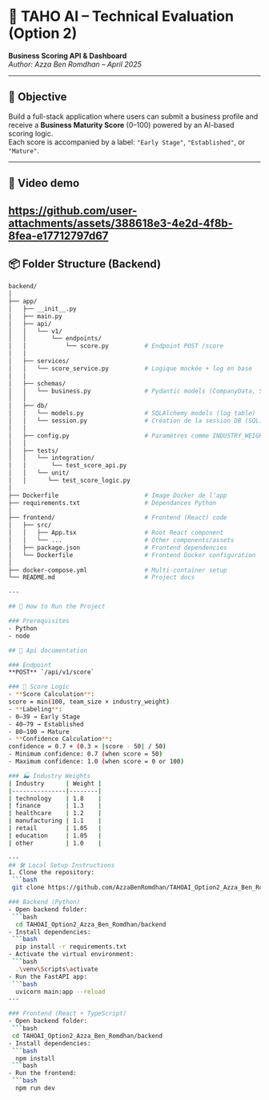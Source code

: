 # 🧠 TAHO AI – Technical Evaluation (Option 2)  
**Business Scoring API & Dashboard**  
_Author: Azza Ben Romdhan – April 2025_

---

## 📌 Objective

Build a full-stack application where users can submit a business profile and receive a **Business Maturity Score** (0–100) powered by an AI-based scoring logic.  
Each score is accompanied by a label: `"Early Stage"`, `"Established"`, or `"Mature"`.

---

## 📌 Video demo
https://github.com/user-attachments/assets/388618e3-4e2d-4f8b-8fea-e17712797d67
---

## 📦 Folder Structure (Backend)

```bash
backend/
│
├── app/
│   ├── __init__.py
│   ├── main.py                       
│   ├── api/
│   │   └── v1/
│   │       └── endpoints/
│   │           └── score.py          # Endpoint POST /score
│   │
│   ├── services/
│   │   └── score_service.py          # Logique mockée + log en base
│   │
│   ├── schemas/
│   │   └── business.py               # Pydantic models (CompanyData, ScoreResponse)
│   │
│   ├── db/
│   │   └── models.py                 # SQLAlchemy models (log table)
│   │   └── session.py                # Création de la session DB (SQLite)
│   │
│   ├── config.py                     # Paramètres comme INDUSTRY_WEIGHTS
│   │
│   ├── tests/
│   │   └── integration/
│   │       └── test_score_api.py  
│   │   └── unit/
│   │      └── test_score_logic.py  
│
├── Dockerfile                        # Image Docker de l’app
├── requirements.txt                  # Dépendances Python
│
├── frontend/                         # Frontend (React) code
│   ├── src/                      
│   │   ├── App.tsx                   # Root React component
│   │   └── ...                       # Other components/assets
│   ├── package.json                  # Frontend dependencies
│   └── Dockerfile                    # Frontend Docker configuration
│
├── docker-compose.yml                # Multi-container setup
└── README.md                         # Project docs

---

## 🚀 How to Run the Project

### Prerequisites
- Python
- node

## 📘 Api documentation

### Endpoint
**POST** `/api/v1/score`

### 🔢 Score Logic
- **Score Calculation**:
score = min(100, team_size × industry_weight)
- **Labeling**: 
- 0–39 → Early Stage
- 40–79 → Established
- 80–100 → Mature
- **Confidence Calculation**:
confidence = 0.7 + (0.3 × |score - 50| / 50)
- Minimum confidence: 0.7 (when score = 50)
- Maximum confidence: 1.0 (when score = 0 or 100)

### 🏭 Industry Weights
| Industry      | Weight |
|---------------|--------|
| technology    | 1.8    |
| finance       | 1.3    |
| healthcare    | 1.2    |
| manufacturing | 1.1    |
| retail        | 1.05   |
| education     | 1.05   |
| other         | 1.0    |

---
## 🛠 Local Setup Instructions
1. Clone the repository:
 ```bash
 git clone https://github.com/AzzaBenRomdhan/TAHOAI_Option2_Azza_Ben_Romdhan.git

### Backend (Python)
- Open backend folder:
 ```bash
  cd TAHOAI_Option2_Azza_Ben_Romdhan/backend
- Install dependencies:
 ```bash
  pip install -r requirements.txt
- Activate the virtual environment:
 ```bash
  .\venv\Scripts\activate
- Run the FastAPI app:
 ```bash
  uvicorn main:app --reload
---

### Frontend (React + TypeScript)
- Open backend folder:
 ```bash
 cd TAHOAI_Option2_Azza_Ben_Romdhan/backend
- Install dependencies:
 ```bash
  npm install
 ```bash
- Run the frontend:
 ```bash
  npm run dev


